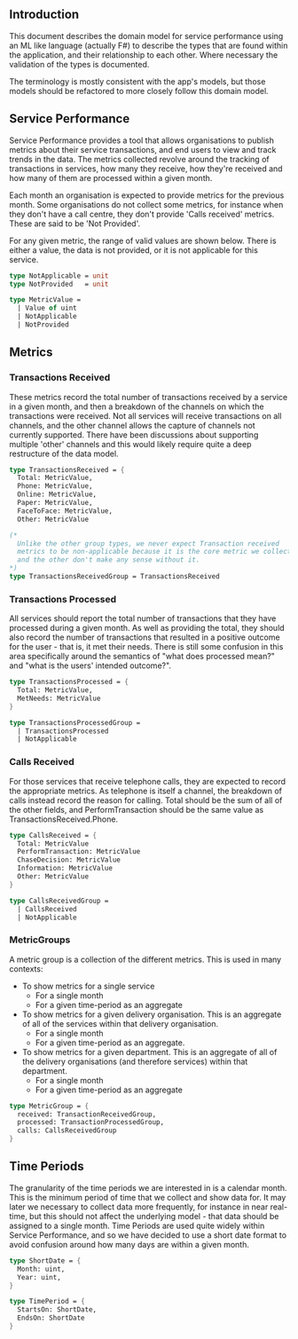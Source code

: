 ## Introduction

This document describes the domain model for service performance using
an ML like language (actually F#) to describe the types that are found
within the application, and their relationship to each other. Where
necessary the validation of the types is documented.

The terminology is mostly consistent with the app's models, but those
models should be refactored to more closely follow this domain model.

## Service Performance

Service Performance provides a tool that allows organisations to publish
metrics about their service transactions, and end users to view and track
trends in the data.  The metrics collected revolve around the tracking of
transactions in services, how many they receive, how they're received and
how many of them are processed within a given month.

Each month an organisation is expected to provide metrics for the previous
month.  Some organisations do not collect some metrics, for instance when
they don't have a call centre, they don't provide 'Calls received' metrics.
These are said to be 'Not Provided'.

For any given metric, the range of valid values are shown below.  There is
either a value, the data is not provided, or it is not applicable for this
service.

```fsharp
type NotApplicable = unit
type NotProvided   = unit

type MetricValue =
  | Value of uint
  | NotApplicable
  | NotProvided
```

## Metrics

### Transactions Received

These metrics record the total number of transactions received by a service in a given month, and then a breakdown of the channels on which the transactions were received.  Not all services will receive transactions on all channels, and the other channel allows the capture of channels not currently supported.  There have been discussions about supporting multiple 'other' channels and this would likely require quite a deep restructure of the data model.

```fsharp
type TransactionsReceived = {
  Total: MetricValue,
  Phone: MetricValue,
  Online: MetricValue,
  Paper: MetricValue,
  FaceToFace: MetricValue,
  Other: MetricValue

(*
  Unlike the other group types, we never expect Transaction received
  metrics to be non-applicable because it is the core metric we collect
  and the other don't make any sense without it.
*)
type TransactionsReceivedGroup = TransactionsReceived
```

### Transactions Processed

All services should report the total number of transactions that they have processed during a given month. As well as providing the total, they should also record the number of transactions that resulted in a positive outcome for the user - that is, it met their needs.  There is still some confusion in this area specifically around the semantics of "what does processed mean?" and "what is the users' intended outcome?".

```fsharp
type TransactionsProcessed = {
  Total: MetricValue,
  MetNeeds: MetricValue
}

type TransactionsProcessedGroup =
  | TransactionsProcessed
  | NotApplicable
```

### Calls Received

For those services that receive telephone calls, they are expected to record the appropriate metrics. As telephone is itself a channel, the breakdown of calls instead record the reason for calling.  Total should be the sum of all of the other fields, and PerformTransaction should be the same value as TransactionsReceived.Phone.

```fsharp
type CallsReceived = {
  Total: MetricValue
  PerformTransaction: MetricValue
  ChaseDecision: MetricValue
  Information: MetricValue
  Other: MetricValue
}

type CallsReceivedGroup =
  | CallsReceived
  | NotApplicable
```

### MetricGroups

A metric group is a collection of the different metrics. This is used in many contexts:

* To show metrics for a single service
  * For a single month
  * For a given time-period as an aggregate
* To show metrics for a given delivery organisation. This is an aggregate of all of the services within that delivery organisation.
  * For a single month
  * For a given time-period as an aggregate.
* To show metrics for a given department. This is an aggregate of all of the delivery organisations (and therefore services) within that department.
  * For a single month
  * For a given time-period as an aggregate

```fsharp
type MetricGroup = {
  received: TransactionReceivedGroup,
  processed: TransactionProcessedGroup,
  calls: CallsReceivedGroup
}
```



## Time Periods

The granularity of the time periods we are interested in is a calendar month.  This is the minimum period of time that we collect and show data for. It may later we necessary to collect data more frequently, for instance in near real-time, but this should not affect the underlying model - that data should be assigned to a single month.  Time Periods are used quite widely within Service Performance, and so we have decided to use a short date format to avoid confusion around how many days are within a given month.

```fsharp
type ShortDate = {
  Month: uint,
  Year: uint,
}

type TimePeriod = {
  StartsOn: ShortDate,
  EndsOn: ShortDate
}
```



